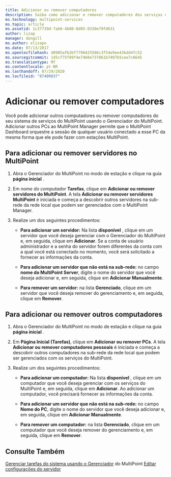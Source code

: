 ```yaml
---
title: Adicionar ou remover computadores
description: Saiba como adicionar e remover computadores dos serviços do MultiPoint.
ms.technology: multipoint-services
ms.topic: article
ms.assetid: 1c37739d-7ab0-4b80-8d05-0330e79fd631
author: lizap
manager: dongill
ms.author: elizapo
ms.date: 07/13/2017
ms.openlocfilehash: 40905afb2bff790425586c3f54e9ee43bdd4fc52
ms.sourcegitcommit: 145cf75f89f4e7460e737861b7407b5cee7c6645
ms.translationtype: MT
ms.contentlocale: pt-BR
ms.lasthandoff: 07/29/2020
ms.locfileid: "87409837"
---
```

# <a name="add-or-remove-computers"></a>Adicionar ou remover computadores
Você pode adicionar outros computadores ou remover computadores do seu sistema de serviços do MultiPoint usando o Gerenciador do MultiPoint. Adicionar outros PCs ao MultiPoint Manager permite que o MultiPoint Dashboard orquestre a sessão de qualquer usuário conectado a esse PC da mesma forma que ele pode fazer com estações MultiPoint.

## <a name="to-add-or-remove-servers-in-multipoint"></a>Para adicionar ou remover servidores no MultiPoint

1.  Abra o Gerenciador do MultiPoint no modo de estação e clique na guia **página inicial** .

2.  Em *nome do computador* **Tarefas**, clique em **Adicionar ou remover servidores do MultiPoint**. A tela **Adicionar ou remover servidores MultiPoint** é iniciada e começa a descobrir outros servidores na sub-rede da rede local que podem ser gerenciados com o MultiPoint Manager.

3.  Realize um dos seguintes procedimentos:

    -   **Para adicionar um servidor:** Na lista **disponível** , clique em um servidor que você deseja gerenciar com o Gerenciador do MultiPoint e, em seguida, clique em **Adicionar**. Se a conta de usuário administrador e a senha do servidor forem diferentes da conta com a qual você está conectado no momento, você será solicitado a fornecer as informações da conta.

    -   **Para adicionar um servidor que não está na sub-rede:** no campo **nome do MultiPoint Server**, digite o nome do servidor que você deseja adicionar e, em seguida, clique em **Adicionar Manualmente**.

    -   **Para remover um servidor:** na lista **Gerenciado**, clique em um servidor que você deseja remover do gerenciamento e, em seguida, clique em **Remover**.

## <a name="to-add-or-remove-other-computers"></a>Para adicionar ou remover outros computadores

1.  Abra o Gerenciador do MultiPoint no modo de estação e clique na guia **página inicial** .

2.  Em **Página Inicial (Tarefas)**, clique em **Adicionar ou remover PCs**. A tela **Adicionar ou remover computadores pessoais** é iniciada e começa a descobrir outros computadores na sub-rede da rede local que podem ser gerenciados com os serviços do MultiPoint.

3.  Realize um dos seguintes procedimentos:

    -   **Para adicionar um computador:** Na lista **disponível** , clique em um computador que você deseja gerenciar com os serviços do MultiPoint e, em seguida, clique em **Adicionar**. Ao adicionar um computador, você precisará fornecer as informações da conta.

    -   **Para adicionar um servidor que não está na sub-rede:** no campo **Nome do PC**, digite o nome do servidor que você deseja adicionar e, em seguida, clique em **Adicionar Manualmente**.

    -   **Para remover um computador:** na lista **Gerenciado**, clique em um computador que você deseja remover do gerenciamento e, em seguida, clique em **Remover**.

## <a name="see-also"></a>Consulte Também
[Gerenciar tarefas do sistema usando o Gerenciador](Manage-System-Tasks-Using-MultiPoint-Manager.md) 
 do MultiPoint [Editar configurações do servidor](Edit-Server-Settings.md)